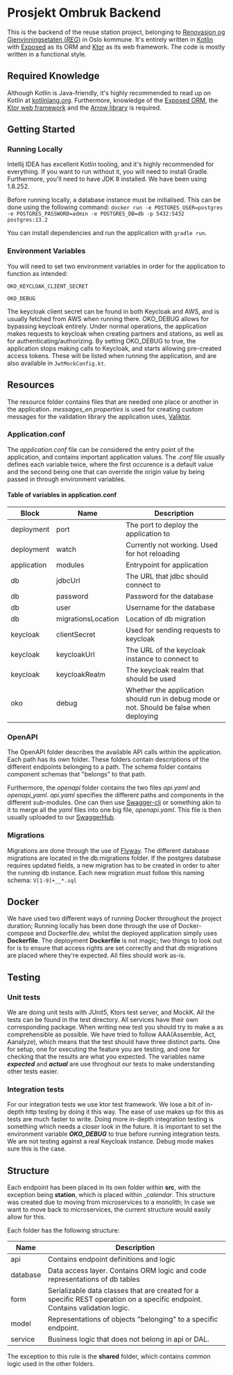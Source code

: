 # Prosjekt Ombruk Backend
This is the backend of the reuse station project, belonging to [Renovasjon og Gjenvinningsetaten (*REG*)](https://www.oslo.kommune.no/etater-foretak-og-ombud/renovasjons-og-gjenvinningsetaten/)
in Oslo kommune. It's entirely written in [Kotlin](https://kotlinlang.org/) with [Exposed]() as its ORM and [Ktor]() as its web framework.
The code is mostly written in a functional style. 

## Required Knowledge
Although Kotlin is Java-friendly, it's highly recommended to read up on Kotlin at [kotlinlang.org](https://kotlinlang.org/docs/reference/).
Furthermore, knowledge of the [Exposed ORM](), the [Ktor web framework]() and the [Arrow library]() is required.

## Getting Started

### Running Locally
Intellij IDEA has excellent Kotlin tooling, and it's highly recommended for everything.
If you want to run without it, you will need to install Gradle. Furthermore, you'll need to have JDK 8 installed.
We have been using 1.8.252.

Before running locally, a database instance must be initialised. This can be done using the following command:
`docker run -e POSTGRES_USER=postgres -e POSTGRES_PASSWORD=admin -e POSTGRES_DB=db -p 5432:5432 postgres:13.2`

You can install dependencies and run the application with `gradle run`.

### Environment Variables
You will need to set two environment variables in order for the application to function
as intended:

`OKO_KEYCLOAK_CLIENT_SECRET`

`OKO_DEBUG`

The keycloak client secret can be found in both Keycloak and AWS, and is usually fetched from AWS when running there.
OKO_DEBUG allows for bypassing keycloak entirely. Under normal operations, the application makes requests to keycloak 
when creating partners and stations, as well as for authenticating/authorizing. By setting OKO_DEBUG to true, the 
application stops making calls to Keycloak, and starts allowing pre-created access tokens. These will be listed when
running the application, and are also available in `JwtMockConfig.kt`.

## Resources
The resource folder contains files that are needed one place or another in the application.
_messages_en.properties_ is used for creating custom messages for the validation library the application uses, [Valiktor]().
### Application.conf
The _application.conf_ file can be considered the entry point of the application, and contains important application 
values. The _.conf_ file usually defines each variable twice, where the first occurence is a default value
and the second being one that can override the origin value by being passed in through environment variables.

#### Table of variables in application.conf
| **Block**  | **Name**  | **Description** |
|---|---|---|
| deployment   | port  | The port to deploy the application to  | 
| deployment  | watch  | Currently not working. Used for hot reloading  |
| application  | modules  | Entrypoint for application  | 
| db  | jdbcUrl  | The URL that jdbc should connect to  | 
| db  | password  | Password for the database  | 
| db  | user  | Username for the database  | 
| db  | migrationsLocation  | Location of db migration  | 
| keycloak  | clientSecret  | Used for sending requests to keycloak  | 
| keycloak  | keycloakUrl  | The URL of the keycloak instance to connect to  |
| keycloak  | keycloakRealm  | The keycloak realm that should be used  | 
| oko | debug | Whether the application should run in debug mode or not. Should be false when deploying |

### OpenAPI
The OpenAPI folder describes the available API calls within the application. Each path has its own folder. These folders
contain descriptions of the different endpoints belonging to a path. The schema folder contains component schemas that
"belongs" to that path.

Furthermore, the _openapi_ folder contains the two files _api.yaml_ and _openapi_yaml_. 
_api.yaml_ specifies the different paths and components in the different sub-modules. One can then use
[Swagger-cli]() or something akin to it to merge all the _yaml_ files into one big file, _openapi.yaml_.
This file is then usually uploaded to our [SwaggerHub](https://app.swaggerhub.com/apis/oko8/OKO/1.0.1).

### Migrations
Migrations are done through the use of [Flyway](https://flywaydb.org).
The different database migrations are located in the db.migrations folder. If the postgres database requires updated fields,
a new migration has to be created in order to alter the running db instance. Each new migration must follow this naming schema:
`V[1-9]+__*.sql`

## Docker
We have used two different ways of running Docker throughout the project duration; Running locally has been done through the use of
Docker-compose and Dockerfile.dev, whilst the deployed application simply uses __Dockerfile__. The deployment __Dockerfile__
is not magic; two things to look out for is to ensure that access rights are set correctly and that db migrations
are placed where they're expected. All files should work as-is.

## Testing

### Unit tests

We are doing unit tests with JUnit5, Ktors test server, and MockK. All the tests can be found in the test directory. 
All services have their own corresponding package. When writing new test you should try to make a as comprehensible as possible. 
We have tried to follow AAA(Assemble, Act, Aanalyze), which means that the test should have three distinct parts. One for setup,
one for executing the feature you are testing, and one for checking that the results are what you expected. 
The variables name ***expected*** and ***actual*** are use throghout our tests to make understanding other tests easier. 

### Integration tests

For our integration tests we use ktor test framework. We lose a bit of in-depth http testing by doing it this way. 
The ease of use makes up for this as tests are much faster to write. Doing more in-depth integration testing is something
which needs a closer look in the future. It is important to set the environment variable ***OKO_DEBUG*** to true before running
integration tests. We are not testing against a real Keycloak instance. Debug mode makes sure this is the case. 

## Structure
Each endpoint has been placed in its own folder within __src__, with the exception being __station__, which is placed
within __calendar_. This structure was created due to moving from microservices to a monolith; In case we want to move back
to microservices, the current structure would easily allow for this.

Each folder has the following structure:

| **Name** | **Description** |
|---|---|
| api | Contains endpoint definitions and logic |
| database | Data access layer. Contains ORM logic and code representations of db tables |
| form | Serializable data classes that are created for a specific REST operation on a specific endpoint. Contains validation logic. |
| model | Representations of objects "belonging" to a specific endpoint. |
| service | Business logic that does not belong in api or DAL. |

The exception to this rule is the __shared__ folder, which contains common logic used in the other folders.







